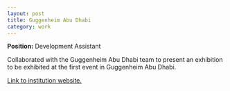 ```yaml
---
layout: post
title: Guggenheim Abu Dhabi
category: work
---
```


**Position:** Development Assistant

Collaborated with the Guggenheim Abu Dhabi team to present an exhibition to be exhibited at the first event in Guggenheim Abu Dhabi.


[Link to institution website.](https://www.guggenheim.org/about-us)
